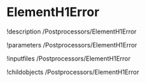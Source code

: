 <!-- MOOSE Documentation Stub: Remove this when content is added. -->

# ElementH1Error
!description /Postprocessors/ElementH1Error

!parameters /Postprocessors/ElementH1Error

!inputfiles /Postprocessors/ElementH1Error

!childobjects /Postprocessors/ElementH1Error
